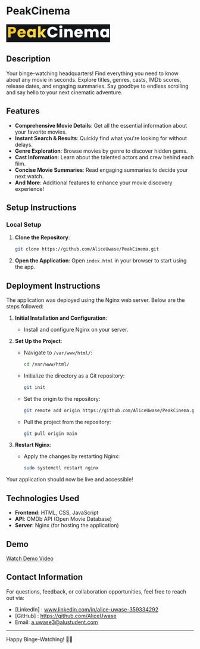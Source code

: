 # PeakCinema

![PeakCinema Logo](logo.png)

## Description
Your binge-watching headquarters! Find everything you need to know about any movie in seconds. Explore titles, genres, casts, IMDb scores, release dates, and engaging summaries. Say goodbye to endless scrolling and say hello to your next cinematic adventure.

## Features
- **Comprehensive Movie Details**: Get all the essential information about your favorite movies.
- **Instant Search & Results**: Quickly find what you're looking for without delays.
- **Genre Exploration**: Browse movies by genre to discover hidden gems.
- **Cast Information**: Learn about the talented actors and crew behind each film.
- **Concise Movie Summaries**: Read engaging summaries to decide your next watch.
- **And More**: Additional features to enhance your movie discovery experience!

## Setup Instructions
### Local Setup
1. **Clone the Repository**:
    ```bash
    git clone https://github.com/AliceUwase/PeakCinema.git
    ```
2. **Open the Application**:
    Open `index.html` in your browser to start using the app.

## Deployment Instructions

The application was deployed using the Nginx web server. Below are the steps followed:

1. **Initial Installation and Configuration**:
    - Install and configure Nginx on your server.

2. **Set Up the Project**:
    - Navigate to `/var/www/html/`:
      ```bash
      cd /var/www/html/
      ```
    - Initialize the directory as a Git repository:
      ```bash
      git init
      ```
    - Set the origin to the repository:
      ```bash
      git remote add origin https://github.com/AliceUwase/PeakCinema.git
      ```
    - Pull the project from the repository:
      ```bash
      git pull origin main
      ```
3. **Restart Nginx**:
    - Apply the changes by restarting Nginx:
      ```bash
      sudo systemctl restart nginx
      ```

Your application should now be live and accessible!

## Technologies Used
- **Frontend**: HTML, CSS, JavaScript
- **API**: OMDb API (Open Movie Database)
- **Server**: Nginx (for hosting the application)

## Demo
[Watch Demo Video](link-to-demo-video)

## Contact Information
For questions, feedback, or collaboration opportunities, feel free to reach out via:
- [LinkedIn] : www.linkedin.com/in/alice-uwase-359334292
- [GitHub] : https://github.com/AliceUwase
- Email: a.uwase3@alustudent.com

---

Happy Binge-Watching! 🎥🍿